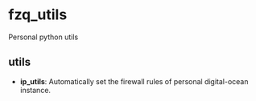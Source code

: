# fzq_utils
Personal python utils

## utils

- **ip_utils**: Automatically set the firewall rules of personal digital-ocean instance.
